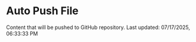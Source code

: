 # Auto Push File

Content that will be pushed to GitHub repository.
Last updated: 07/17/2025, 06:33:33 PM
